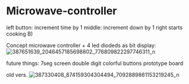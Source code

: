 # Microwave-controller

left button: increment time by 1
middle: increment down by 1
right starts cooking B)

Concept microwave controller + 4 led diodeds as bit display:
![387651639_2046457185698802_776809822297746311_n](https://github.com/kacpikoks11/Microwave-controller/assets/94633688/e7a2c0a4-d81a-4c68-a674-73a43b38ff11)

future things:
7seg screen double digit
colorful buttons
prototype board

old vers.
![387330408_874159304304494_7092889861153219245_n](https://github.com/kacpikoks11/Microwave-controller/assets/94633688/7e954558-01a0-4ce2-84e3-851fad437402)
